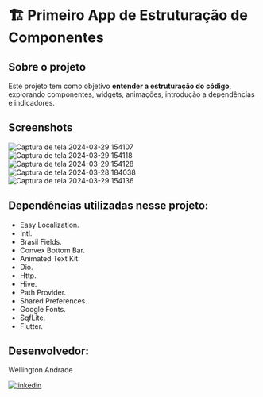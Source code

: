 
# 🏗️ Primeiro App de Estruturação de Componentes

## Sobre o projeto
Este projeto tem como objetivo **entender a estruturação do código**, explorando componentes, widgets, animações, introdução a dependências e indicadores.

## Screenshots
![Captura de tela 2024-03-29 154107](https://github.com/wellingtonzero21/Bootcamp_Santander/assets/137003398/2dea1fc0-1892-44a0-a5ad-5db455a78206)
![Captura de tela 2024-03-29 154118](https://github.com/wellingtonzero21/Bootcamp_Santander/assets/137003398/f24fd6db-7564-4fa5-8488-99b600711edf)
![Captura de tela 2024-03-29 154128](https://github.com/wellingtonzero21/Bootcamp_Santander/assets/137003398/6e34100d-9ca6-484d-8910-f42bdee47e6c)
![Captura de tela 2024-03-28 184038](https://github.com/wellingtonzero21/Bootcamp_Santander/assets/137003398/572d9cf0-884f-464d-891a-f15a2f48237d)
![Captura de tela 2024-03-29 154136](https://github.com/wellingtonzero21/Bootcamp_Santander/assets/137003398/601750e1-a54c-429a-9937-9d6cca565075)


## Dependências utilizadas nesse projeto:
- Easy Localization.
- Intl.
- Brasil Fields.
- Convex Bottom Bar.
- Animated Text Kit.
- Dio.
- Http.
- Hive.
- Path Provider.
- Shared Preferences.
- Google Fonts.
- SqfLite.
- Flutter.

## Desenvolvedor:
Wellington Andrade

[![linkedin](https://img.shields.io/badge/linkedin-0A66C2?style=for-the-badge&logo=linkedin&logoColor=white)](https://www.linkedin.com/in/wellington-andrade-64b44b275)
